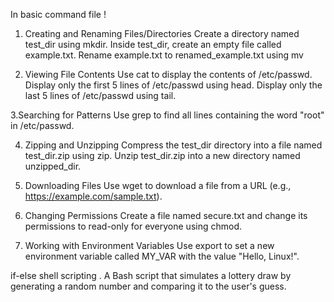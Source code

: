 In basic command file !

1. Creating and Renaming Files/Directories
Create a directory named test_dir using mkdir.
Inside test_dir, create an empty file called example.txt.
Rename example.txt to renamed_example.txt using mv

2. Viewing File Contents
Use cat to display the contents of /etc/passwd.
Display only the first 5 lines of /etc/passwd using head.
Display only the last 5 lines of /etc/passwd using tail.

3.Searching for Patterns
Use grep to find all lines containing the word "root" in /etc/passwd.

4. Zipping and Unzipping
Compress the test_dir directory into a file named test_dir.zip using zip.
Unzip test_dir.zip into a new directory named unzipped_dir.


5. Downloading Files
Use wget to download a file from a URL (e.g., https://example.com/sample.txt).

6. Changing Permissions
Create a file named secure.txt and change its permissions to read-only for everyone using chmod.

7. Working with Environment Variables
Use export to set a new environment variable called MY_VAR with the value "Hello, Linux!".

if-else shell scripting .
 A Bash script that simulates a lottery draw by generating a random number and comparing it to the user's guess.

